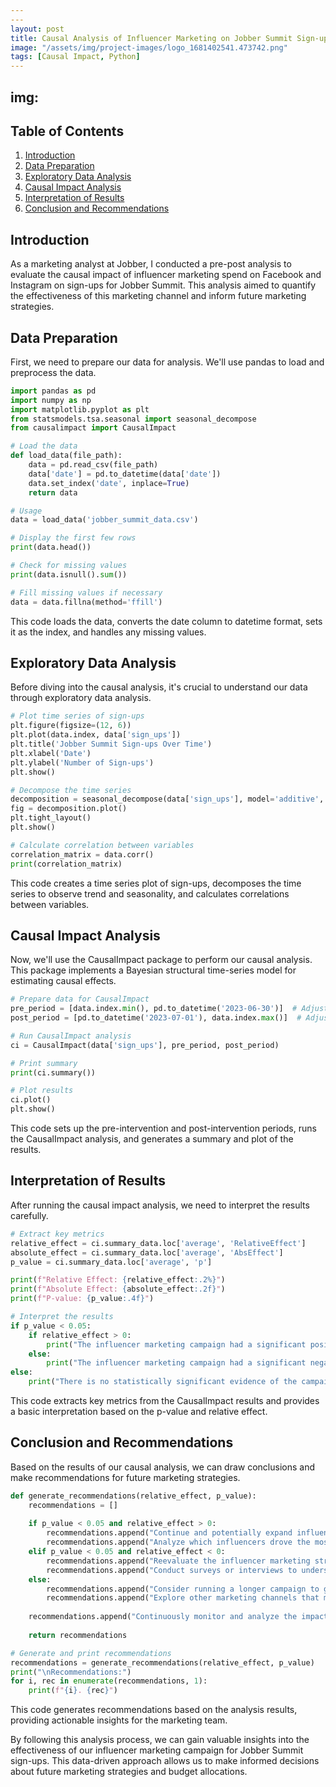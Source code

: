 ```yaml
---
---
layout: post
title: Causal Analysis of Influencer Marketing on Jobber Summit Sign-ups
image: "/assets/img/project-images/logo_1681402541.473742.png"
tags: [Causal Impact, Python]
---
```

img: 
---


## Table of Contents
1. [Introduction](#introduction)
2. [Data Preparation](#data-preparation)
3. [Exploratory Data Analysis](#exploratory-data-analysis)
4. [Causal Impact Analysis](#causal-impact-analysis)
5. [Interpretation of Results](#interpretation-of-results)
6. [Conclusion and Recommendations](#conclusion-and-recommendations)

## Introduction

As a marketing analyst at Jobber, I conducted a pre-post analysis to evaluate the causal impact of influencer marketing spend on Facebook and Instagram on sign-ups for Jobber Summit. This analysis aimed to quantify the effectiveness of this marketing channel and inform future marketing strategies.

## Data Preparation

First, we need to prepare our data for analysis. We'll use pandas to load and preprocess the data.

```python
import pandas as pd
import numpy as np
import matplotlib.pyplot as plt
from statsmodels.tsa.seasonal import seasonal_decompose
from causalimpact import CausalImpact

# Load the data
def load_data(file_path):
    data = pd.read_csv(file_path)
    data['date'] = pd.to_datetime(data['date'])
    data.set_index('date', inplace=True)
    return data

# Usage
data = load_data('jobber_summit_data.csv')

# Display the first few rows
print(data.head())

# Check for missing values
print(data.isnull().sum())

# Fill missing values if necessary
data = data.fillna(method='ffill')
```

This code loads the data, converts the date column to datetime format, sets it as the index, and handles any missing values.

## Exploratory Data Analysis

Before diving into the causal analysis, it's crucial to understand our data through exploratory data analysis.

```python
# Plot time series of sign-ups
plt.figure(figsize=(12, 6))
plt.plot(data.index, data['sign_ups'])
plt.title('Jobber Summit Sign-ups Over Time')
plt.xlabel('Date')
plt.ylabel('Number of Sign-ups')
plt.show()

# Decompose the time series
decomposition = seasonal_decompose(data['sign_ups'], model='additive', period=7)
fig = decomposition.plot()
plt.tight_layout()
plt.show()

# Calculate correlation between variables
correlation_matrix = data.corr()
print(correlation_matrix)
```

This code creates a time series plot of sign-ups, decomposes the time series to observe trend and seasonality, and calculates correlations between variables.

## Causal Impact Analysis

Now, we'll use the CausalImpact package to perform our causal analysis. This package implements a Bayesian structural time-series model for estimating causal effects.

```python
# Prepare data for CausalImpact
pre_period = [data.index.min(), pd.to_datetime('2023-06-30')]  # Adjust as needed
post_period = [pd.to_datetime('2023-07-01'), data.index.max()]  # Adjust as needed

# Run CausalImpact analysis
ci = CausalImpact(data['sign_ups'], pre_period, post_period)

# Print summary
print(ci.summary())

# Plot results
ci.plot()
plt.show()
```

This code sets up the pre-intervention and post-intervention periods, runs the CausalImpact analysis, and generates a summary and plot of the results.

## Interpretation of Results

After running the causal impact analysis, we need to interpret the results carefully.

```python
# Extract key metrics
relative_effect = ci.summary_data.loc['average', 'RelativeEffect']
absolute_effect = ci.summary_data.loc['average', 'AbsEffect']
p_value = ci.summary_data.loc['average', 'p']

print(f"Relative Effect: {relative_effect:.2%}")
print(f"Absolute Effect: {absolute_effect:.2f}")
print(f"P-value: {p_value:.4f}")

# Interpret the results
if p_value < 0.05:
    if relative_effect > 0:
        print("The influencer marketing campaign had a significant positive impact on sign-ups.")
    else:
        print("The influencer marketing campaign had a significant negative impact on sign-ups.")
else:
    print("There is no statistically significant evidence of the campaign's impact on sign-ups.")
```

This code extracts key metrics from the CausalImpact results and provides a basic interpretation based on the p-value and relative effect.

## Conclusion and Recommendations

Based on the results of our causal analysis, we can draw conclusions and make recommendations for future marketing strategies.

```python
def generate_recommendations(relative_effect, p_value):
    recommendations = []
    
    if p_value < 0.05 and relative_effect > 0:
        recommendations.append("Continue and potentially expand influencer marketing efforts.")
        recommendations.append("Analyze which influencers drove the most sign-ups and focus on similar profiles.")
    elif p_value < 0.05 and relative_effect < 0:
        recommendations.append("Reevaluate the influencer marketing strategy.")
        recommendations.append("Conduct surveys or interviews to understand why the campaign may have had a negative impact.")
    else:
        recommendations.append("Consider running a longer campaign to gather more data.")
        recommendations.append("Explore other marketing channels that may have a more measurable impact.")
    
    recommendations.append("Continuously monitor and analyze the impact of marketing efforts.")
    
    return recommendations

# Generate and print recommendations
recommendations = generate_recommendations(relative_effect, p_value)
print("\nRecommendations:")
for i, rec in enumerate(recommendations, 1):
    print(f"{i}. {rec}")
```

This code generates recommendations based on the analysis results, providing actionable insights for the marketing team.

By following this analysis process, we can gain valuable insights into the effectiveness of our influencer marketing campaign for Jobber Summit sign-ups. This data-driven approach allows us to make informed decisions about future marketing strategies and budget allocations.
